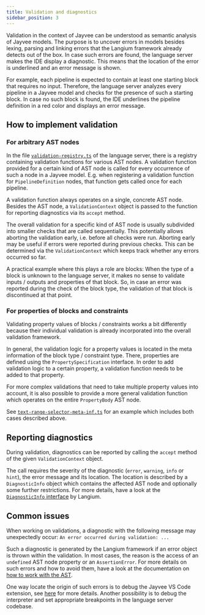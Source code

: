 ```yaml
---
title: Validation and diagnostics
sidebar_position: 3
---
```


Validation in the context of Jayvee can be understood as semantic analysis of Jayvee models.
The purpose is to uncover errors in models besides lexing, parsing and linking errors that the Langium framework already detects out of the box.
In case such errors are found, the language server makes the IDE display a diagnostic.
This means that the location of the error is underlined and an error message is shown.

For example, each pipeline is expected to contain at least one starting block that requires no input.
Therefore, the language server analyzes every pipeline in a Jayvee model and checks for the presence of such a starting block.
In case no such block is found, the IDE underlines the pipeline definition in a red color and displays an error message.

## How to implement validation

### For arbitrary AST nodes

In the file [`validation-registry.ts`](https://github.com/jvalue/jayvee/blob/main/libs/language-server/src/lib/validation/validation-registry.ts) of the language server, there is a registry containing validation functions for various AST nodes.
A validation function provided for a certain kind of AST node is called for every occurrence of such a node in a Jayvee model.
E.g. when registering a validation function for `PipelineDefinition` nodes, that function gets called once for each pipeline.

A validation function always operates on a single, concrete AST node.
Besides the AST node, a `ValidationContext` object is passed to the function for reporting diagnostics via its `accept` method.

The overall validation for a specific kind of AST node is usually subdivided into smaller checks that are called sequentially.
This potentially allows aborting the validation early, i.e. before all checks were run.
Aborting early may be useful if errors were reported during previous checks.
This can be determined via the `ValidationContext` which keeps track whether any errors occurred so far.

A practical example where this plays a role are blocks:
When the type of a block is unknown to the language server, it makes no sense to validate inputs / outputs and properties of that block.
So, in case an error was reported during the check of the block type, the validation of that block is discontinued at that point.

### For properties of blocks and constraints

Validating property values of blocks / constraints works a bit differently because their individual validation is already incorporated into the overall validation framework.

In general, the validation logic for a property values is located in the meta information of the block type / constraint type.
There, properties are defined using the `PropertySpecification` interface.
In order to add validation logic to a certain property, a validation function needs to be added to that property.

For more complex validations that need to take multiple property values into account, it is also possible to provide a more general validation function which operates on the entire `PropertyBody` AST node.

See [`text-range-selector-meta-inf.ts`](https://github.com/jvalue/jayvee/blob/main/libs/extensions/std/lang/src/text-range-selector-meta-inf.ts) for an example which includes both cases described above.

## Reporting diagnostics

During validation, diagnostics can be reported by calling the `accept` method of the given `ValidationContext` object.

The call requires the severity of the diagnostic (`error`, `warning`, `info` or `hint`), the error message and its location.
The location is described by a `DiagnosticInfo` object which contains the affected AST node and optionally some further restrictions.
For more details, have a look at the [`DiagnosticInfo` interface](https://github.com/langium/langium/blob/main/packages/langium/src/validation/validation-registry.ts) by Langium.

## Common issues

When working on validations, a diagnostic with the following message may unexpectedly occur: `An error occurred during validation: ...`

Such a diagnostic is generated by the Langium framework if an error object is thrown within the validation.
In most cases, the reason is the access of an `undefined` AST node property or an `AssertionError`.
For more details on such errors and how to avoid them, have a look at the documentation on [how to work with the AST](./02-working-with-the-ast.md).

One way locate the origin of such errors is to debug the Jayvee VS Code extension, see [here](../02-dev-processes/02-debug-vs-code-extension.md) for more details.
Another possibility is to debug the interpreter and set appropriate breakpoints in the language server codebase.
